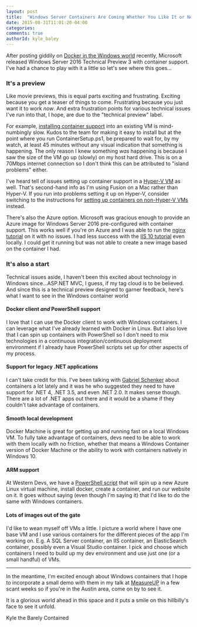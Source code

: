 ```yaml
---
layout: post
title:  "Windows Server Containers Are Coming Whether You Like It or Not"
date: 2015-08-31T11:01:20-04:00
categories:
comments: true
authorId: kyle_baley
---
```


After posting giddily on [Docker in the Windows world](http://www.westerndevs.com/docker-is-coming-whether-you-like-it-or-not/) recently, Microsoft released Windows Server 2016 Technical Preview 3 with container support. I've had a chance to play with it a little so let's see where this goes...

### It's a preview

Like movie previews, this is equal parts exciting and frustrating. Exciting because you get a teaser of things to come. Frustrating because you just want it to work *now*. And extra frustration points for various technical issues I've run into that, I hope, are due to the "technical preview" label.

For example, [installing container support](https://msdn.microsoft.com/en-us/virtualization/windowscontainers/quick_start/inplace_setup) into an existing VM is mind-numbingly slow. Kudos to the team for making it easy to install but at the point where you run ContainerSetup.ps1, be prepared to wait for, by my watch, at least 45 minutes without any visual indication that something is happening. The only reason I knew something *was* happening is because I saw the size of the VM go up (slowly) on my host hard drive. This is on a 70Mbps internet connection so I don't think this can be attributed to "island problems" either.

I've heard tell of issues setting up container support in a [Hyper-V VM](https://msdn.microsoft.com/en-us/virtualization/windowscontainers/quick_start/container_setup) as well. That's second-hand info as I'm using Fusion on a Mac rather than Hyper-V. If you run into problems setting it up on Hyper-V, consider switching to the instructions for [setting up containers on non-Hyper-V VMs](https://msdn.microsoft.com/en-us/virtualization/windowscontainers/quick_start/inplace_setup) instead.

There's also the Azure option. Microsoft was gracious enough to provide an Azure image for Windows Server 2016 pre-configured with container support. This works well if you're on Azure and I was able to run the [nginx tutorial](https://msdn.microsoft.com/virtualization/windowscontainers/quick_start/manage_docker) on it with no issues. I had less success with the [IIS 10 tutorial](https://github.com/Microsoft/Virtualization-Documentation/tree/master/windows-server-container-samples/iis-10.0) even locally. I could get it running but was not able to create a new image based on the container I had.

### It's also a start

Technical issues aside, I haven't been this excited about technology in Windows since...ASP.NET MVC, I guess, if my tag cloud is to be believed. And since this is a technical preview designed to garner feedback, here's what I want to see in the Windows container world

#### Docker client *and* PowerShell support

I love that I can use the Docker client to work with Windows containers. I can leverage what I've already learned with Docker in Linux. But I also love that I can spin up containers with PowerShell so I don't need to mix technologies in a continuous integration/continuous deployment environment if I already have PowerShell scripts set up for other aspects of my process.

#### Support for legacy .NET applications

I can't take credit for this. I've been talking with [Gabriel Schenker](https://lostechies.com/gabrielschenker/) about containers a lot lately and it was he who suggested they need to have support for .NET 4, .NET 3.5, and even .NET 2.0. It makes sense though. There are a lot of .NET apps out there and it would be a shame if they couldn't take advantage of containers.

#### Smooth local development

Docker Machine is great for getting up and running fast on a local Windows VM. To fully take advantage of containers, devs need to be able to work with them locally with no friction, whether that means a Windows Container version of Docker Machine or the ability to work with containers natively in Windows 10.

#### ARM support

At Western Devs, we have a [PowerShell script](http://www.westerndevs.com/using-azure-arm-to-deploy-a-docker-container/) that will spin up a new Azure Linux virtual machine, install docker, create a container, and run our website on it. It goes without saying (even though I'm saying it) that I'd like to do the same with Windows containers.

#### Lots of images out of the gate

I'd like to wean myself off VMs a little. I picture a world where I have one base VM and I use various containers for the different pieces of the app I'm working on. E.g. A SQL Server container, an IIS container, an ElasticSearch container, possibly even a Visual Studio container. I pick and choose which containers I need to build up my dev environment and use just one (or a small handful) of VMs.

---
In the meantime, I'm excited enough about Windows containers that I hope to incorporate a small demo with them in my talk at [MeasureUP](http://measureup.io) in a few scant weeks so if you're in the Austin area, come on by to see it.

It is a glorious world ahead in this space and it puts a smile on this hillbilly's face to see it unfold.

Kyle the Barely Contained